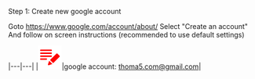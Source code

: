 
Step 1: Create new google account

Goto https://www.google.com/account/about/
Select "Create an account"
And follow on screen instructions (recommended to use default settings)

   |---|---|
   |![Note 1](https://github.com/eliudio/open-resources/raw/main/img/icons/iconmonstr-pencil-text-filled-48.png)|google account: thoma5.com@gmail.com|

